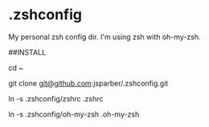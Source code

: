 .zshconfig
==========

My personal zsh config dir. I'm using zsh with oh-my-zsh.

##INSTALL

cd ~

git clone git@github.com:jsparber/.zshconfig.git

ln -s .zshconfig/zshrc .zshrc

ln -s .zshconfig/oh-my-zsh .oh-my-zsh
